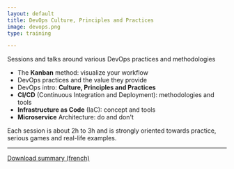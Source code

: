 ```yaml
---
layout: default
title: DevOps Culture, Principles and Practices
image: devops.png
type: training

---
```


Sessions and talks around various DevOps practices and methodologies

- The **Kanban** method: visualize your workflow
- DevOps practices and the value they provide
- DevOps intro: **Culture, Principles and Practices**
- **CI/CD** (Continuous Integration and Deployment): methodologies and tools
- **Infrastructure as Code** (IaC): concept and tools
- **Microservice** Architecture: do and don't

Each session is about 2h to 3h and is strongly oriented towards practice, serious games and real-life examples.

---

[Download summary (french)](https://crafteo-public-data.s3.eu-west-3.amazonaws.com/training/brochures/crafteo-formation-devops.pdf)
